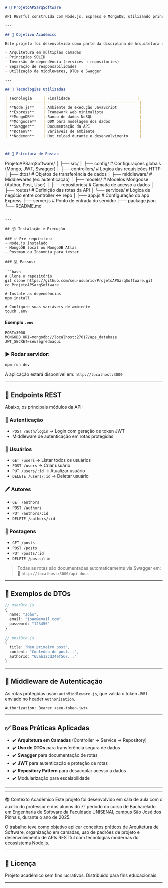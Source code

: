 
```markdown
# 📘 ProjetoAPSarqSoftware

API RESTful construída com Node.js, Express e MongoDB, utilizando princípios sólidos de Arquitetura de Software. Este projeto simula um backend robusto e escalável para gerenciamento de **usuários**, **autores** e **postagens**.

---

## 🎯 Objetivo Acadêmico

Este projeto foi desenvolvido como parte da disciplina de Arquitetura de Software, com o objetivo de aplicar conceitos práticos como:

- Arquitetura em múltiplas camadas
- Princípios SOLID
- Inversão de dependência (services → repositories)
- Separação de responsabilidades
- Utilização de middlewares, DTOs e Swagger

---

## 🚀 Tecnologias Utilizadas

| Tecnologia     | Finalidade                              |
|----------------|------------------------------------------|
| **Node.js**    | Ambiente de execução JavaScript          |
| **Express**    | Framework web minimalista                |
| **MongoDB**    | Banco de dados NoSQL                     |
| **Mongoose**   | ODM para modelagem dos dados             |
| **Swagger**    | Documentação da API                      |
| **Dotenv**     | Variáveis de ambiente                    |
| **Nodemon**    | Hot reload durante o desenvolvimento     |

---

## 🧠 Estrutura de Pastas

```

ProjetoAPSarqSoftware/
│
├── src/
│   ├── config/                # Configurações globais (Mongo, JWT, Swagger)
│   ├── controllers/           # Lógica das requisições HTTP
│   ├── dtos/                  # Objetos de transferência de dados
│   ├── middleware/            # Middlewares (ex: autenticação)
│   ├── models/                # Modelos Mongoose (Author, Post, User)
│   ├── repositories/          # Camada de acesso a dados
│   ├── routes/                # Definição das rotas da API
│   └── services/              # Lógica de negócio entre controller ↔ repo
│
├── app.js                     # Configuração do app Express
├── server.js                  # Ponto de entrada do servidor
├── package.json
└── README.md

````

---

## 📦 Instalação e Execução

### ✅ Pré-requisitos:
- Node.js instalado
- MongoDB local ou MongoDB Atlas
- Postman ou Insomnia para testar

### 💻 Passos:

```bash
# Clone o repositório
git clone https://github.com/seu-usuario/ProjetoAPSarqSoftware.git
cd ProjetoAPSarqSoftware

# Instale as dependências
npm install

# Configure suas variáveis de ambiente
touch .env
````

#### Exemplo `.env`

```env
PORT=3000
MONGODB_URI=mongodb://localhost:27017/aps_database
JWT_SECRET=seusegredoaqui
```

### ▶️ Rodar servidor:

```bash
npm run dev
```

A aplicação estará disponível em: `http://localhost:3000`

---

## 📌 Endpoints REST

Abaixo, os principais módulos da API:

### 🔐 Autenticação

* `POST /auth/login` → Login com geração de token JWT
* Middleware de autenticação em rotas protegidas

### 👤 Usuários

* `GET /users` → Listar todos os usuários
* `POST /users` → Criar usuário
* `PUT /users/:id` → Atualizar usuário
* `DELETE /users/:id` → Deletar usuário

### 🖊️ Autores

* `GET /authors`
* `POST /authors`
* `PUT /authors/:id`
* `DELETE /authors/:id`

### 📝 Postagens

* `GET /posts`
* `POST /posts`
* `PUT /posts/:id`
* `DELETE /posts/:id`

> Todas as rotas são documentadas automaticamente via Swagger em:
> 📄 `http://localhost:3000/api-docs`

---

## 📄 Exemplos de DTOs

```ts
// userDto.js
{
  name: "João",
  email: "joao@email.com",
  password: "123456"
}
```

```ts
// postDto.js
{
  title: "Meu primeiro post",
  content: "Conteúdo do post...",
  authorId: "65ab12cd34ef567..."
}
```

---

## 🔐 Middleware de Autenticação

As rotas protegidas usam `authMiddleware.js`, que valida o token JWT enviado no header `Authorization`.

```http
Authorization: Bearer <seu-token-jwt>
```

---

## ✅ Boas Práticas Aplicadas

* ✔️ **Arquitetura em Camadas** (Controller → Service → Repository)
* ✔️ **Uso de DTOs** para transferência segura de dados
* ✔️ **Swagger** para documentação de rotas
* ✔️ **JWT** para autenticação e proteção de rotas
* ✔️ **Repository Pattern** para desacoplar acesso a dados
* ✔️ Modularização para escalabilidade

---


---

📚 Contexto Acadêmico
Este projeto foi desenvolvido em sala de aula com o auxílio do professor e dos alunos do 7° período do curso de Bacharelado em Engenharia de Software da Faculdade UNISENAI, campus São José dos Pinhais, durante o ano de 2025.

O trabalho teve como objetivo aplicar conceitos práticos de Arquitetura de Software, organização em camadas, uso de padrões de projeto e desenvolvimento de APIs RESTful com tecnologias modernas do ecossistema Node.js.

---

## 📄 Licença

Projeto acadêmico sem fins lucrativos.
Distribuído para fins educacionais.

---

